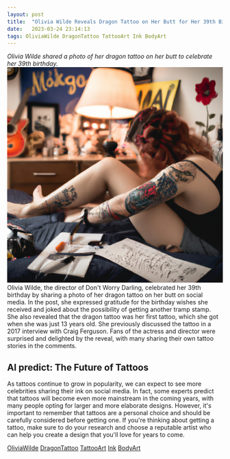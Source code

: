 ```yaml
---
layout: post
title:  "Olivia Wilde Reveals Dragon Tattoo on Her Butt for Her 39th Birthday"
date:   2023-03-24 23:14:13 
tags: OliviaWilde DragonTattoo TattooArt Ink BodyArt
---
```

*Olivia Wilde shared a photo of her dragon tattoo on her butt to celebrate her 39th birthday.*
![Image](/assets/f8d9616e-2cdb-4871-9b06-e897adc59273.jpg) 
Olivia Wilde, the director of Don't Worry Darling, celebrated her 39th birthday by sharing a photo of her dragon tattoo on her butt on social media. In the post, she expressed gratitude for the birthday wishes she received and joked about the possibility of getting another tramp stamp. She also revealed that the dragon tattoo was her first tattoo, which she got when she was just 13 years old. She previously discussed the tattoo in a 2017 interview with Craig Ferguson. Fans of the actress and director were surprised and delighted by the reveal, with many sharing their own tattoo stories in the comments.

## AI predict: The Future of Tattoos
As tattoos continue to grow in popularity, we can expect to see more celebrities sharing their ink on social media. In fact, some experts predict that tattoos will become even more mainstream in the coming years, with many people opting for larger and more elaborate designs. However, it's important to remember that tattoos are a personal choice and should be carefully considered before getting one. If you're thinking about getting a tattoo, make sure to do your research and choose a reputable artist who can help you create a design that you'll love for years to come.

[OliviaWilde](/OliviaWilde) [DragonTattoo](/DragonTattoo) [TattooArt](/TattooArt) [Ink](/Ink) [BodyArt](/BodyArt)
